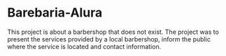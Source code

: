 # Barebaria-Alura

This project is about a barbershop that does not exist.
The project was to present the services provided by a local barbershop, inform the public where the service is located and contact information.
